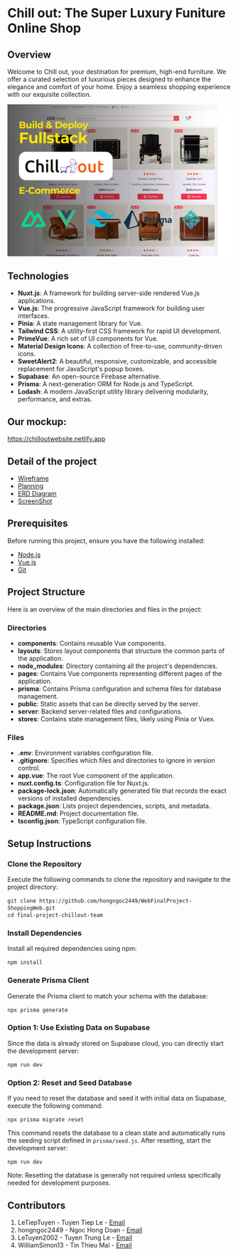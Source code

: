 # Chill out: The Super Luxury Funiture Online Shop

## Overview

Welcome to Chill out, your destination for premium, high-end furniture. We offer a curated selection of luxurious pieces designed to enhance the elegance and comfort of your home. Enjoy a seamless shopping experience with our exquisite collection.

![Chill out](WireFrame/Chillout.png)

## Technologies

- **Nuxt.js**: A framework for building server-side rendered Vue.js applications.
- **Vue.js**: The progressive JavaScript framework for building user interfaces.
- **Pinia**: A state management library for Vue.
- **Tailwind CSS**: A utility-first CSS framework for rapid UI development.
- **PrimeVue**: A rich set of UI components for Vue.
- **Material Design Icons**: A collection of free-to-use, community-driven icons.
- **SweetAlert2**: A beautiful, responsive, customizable, and accessible replacement for JavaScript's popup boxes.
- **Supabase**: An open-source Firebase alternative.
- **Prisma**: A next-generation ORM for Node.js and TypeScript.
- **Lodash**: A modern JavaScript utility library delivering modularity, performance, and extras.

## Our mockup:

https://chilloutwebsite.netlify.app

## Detail of the project

- [Wireframe](./WireFrame/Readme.md)
- [Planning](./Planning/README.md)
- [ERD Diagram](./Planning/README.md)
- [ScreenShot](./Screenshot/README.md)

## Prerequisites

Before running this project, ensure you have the following installed:

- [Node.js](https://nodejs.org/en/download/)
- [Vue.js](https://vi.vuejs.org/v2/guide/installation)
- [Git](https://git-scm.com/downloads)

## Project Structure

Here is an overview of the main directories and files in the project:

### Directories

- **components**: Contains reusable Vue components.
- **layouts**: Stores layout components that structure the common parts of the application.
- **node_modules**: Directory containing all the project's dependencies.
- **pages**: Contains Vue components representing different pages of the application.
- **prisma**: Contains Prisma configuration and schema files for database management.
- **public**: Static assets that can be directly served by the server.
- **server**: Backend server-related files and configurations.
- **stores**: Contains state management files, likely using Pinia or Vuex.

### Files

- **.env**: Environment variables configuration file.
- **.gitignore**: Specifies which files and directories to ignore in version control.
- **app.vue**: The root Vue component of the application.
- **nuxt.config.ts**: Configuration file for Nuxt.js.
- **package-lock.json**: Automatically generated file that records the exact versions of installed dependencies.
- **package.json**: Lists project dependencies, scripts, and metadata.
- **README.md**: Project documentation file.
- **tsconfig.json**: TypeScript configuration file.

## Setup Instructions

### Clone the Repository

Execute the following commands to clone the repository and navigate to the project directory:

```
git clone https://github.com/hongngoc2449/WebFinalProject-ShoppingWeb.git
cd final-project-chillout-team
```

### Install Dependencies

Install all required dependencies using npm:

```
npm install
```

### Generate Prisma Client

Generate the Prisma client to match your schema with the database:

```
npx prisma generate
```

### Option 1: Use Existing Data on Supabase

Since the data is already stored on Supabase cloud, you can directly start the development server:

```
npm run dev
```

### Option 2: Reset and Seed Database

If you need to reset the database and seed it with initial data on Supabase, execute the following command:

```
npx prisma migrate reset
```

This command resets the database to a clean state and automatically runs the seeding script defined in `prisma/seed.js`. After resetting, start the development server:

```
npm run dev
```

Note: Resetting the database is generally not required unless specifically needed for development purposes.

## Contributors

1. LeTiepTuyen - Tuyen Tiep Le - [Email](mailto:tuyentieple@gmail.com)
2. hongngoc2449 - Ngoc Hong Doan - [Email](mailto:hongngoc2449@gmail.com)
3. LeTuyen2002 - Tuyen Trung Le - [Email](mailto:letrungtuyen2002@gmail.com)
4. WilliamSimon13 - Tin Thieu Mai - [Email](mailto:maithieutin@gmail.com)
